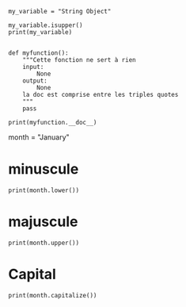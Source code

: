 ````titre
my_variable = "String Object"

my_variable.isupper()
print(my_variable)


def myfunction():
    """Cette fonction ne sert à rien
    input:
        None
    output:
        None
    la doc est comprise entre les triples quotes
    """
    pass
    
print(myfunction.__doc__)
````

month = "January"

# minuscule
````print(month.lower())````

# majuscule
````print(month.upper())````

# Capital
````print(month.capitalize())````
